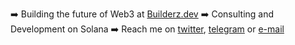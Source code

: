 ➡️ Building the future of Web3 at [Builderz.dev](https://builderz.dev/)
➡️ Consulting and Development on Solana
➡️ Reach me on [twitter](https://twitter.com/KultureElectric), [telegram](https://t.me/KultureElectric) or [e-mail](mailto:tiziankulture@proton.me?subject=Web3%20Project%20Inquiry) 

<!---
KultureElectric/KultureElectric is a ✨ special ✨ repository because its `README.md` (this file) appears on your GitHub profile.
You can click the Preview link to take a look at your changes.
--->
